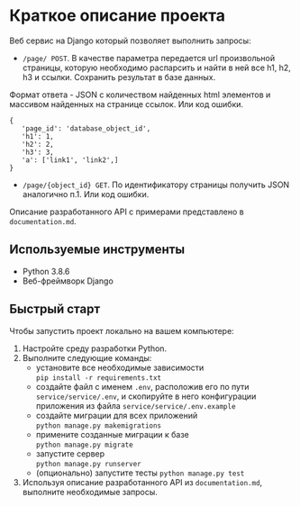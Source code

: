 # Краткое описание проекта
Веб сервис на Django который позволяет выполнить запросы:

* ```/page/ POST```. В качестве параметра передается url произвольной страницы, которую необходимо распарсить и найти в ней все h1, h2, h3 и ссылки. Сохранить результат в базе данных.

Формат ответа - JSON c количеством найденных html элементов и массивом найденных на странице ссылок. Или код ошибки.
```
{
   'page_id': 'database_object_id',
   'h1': 1,
   'h2': 2,
   'h3': 3,
   'a': ['link1', 'link2',]
}
```
 
* ```/page/{object_id} GET```. По идентификатору страницы получить JSON аналогично п.1. Или код ошибки.


Описание разработанного API с примерами представлено в `documentation.md`.

## Используемые инструменты
* Python 3.8.6
* Веб-фреймворк Django

## Быстрый старт
Чтобы запустить проект локально на вашем компьютере: 
1. Настройте среду разработки Python. 
1. Выполните следующие команды: 
    * установите все необходимые зависимости   
    ```pip install -r requirements.txt ```
    * создайте файл с именем `.env`, расположив его по пути `service/service/.env`, и скопируйте в него конфигурации приложения из файла `service/service/.env.example`
    * создайте миграции для всех приложений   
    ```python manage.py makemigrations```
    * примените созданные миграции к базе    
    ```python manage.py migrate```
    * запустите сервер   
    ```python manage.py runserver```
    * (опционально) запустите тесты
    ```python manage.py test```
1. Используя описание разработанного API из `documentation.md`, выполните необходимые запросы.